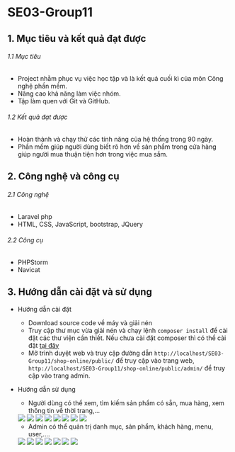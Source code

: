 # SE03-Group11

## 1. Mục tiêu và kết quả đạt được
###### 1.1 Mục tiêu
- Project nhằm phục vụ việc học tập và là kết quả cuối kì của môn Công nghệ phần mềm.
- Nâng cao khả năng làm việc nhóm.
- Tập làm quen với Git và GitHub.
###### 1.2 Kết quả đạt được
- Hoàn thành và chạy thử các tính năng của hệ thống trong 90 ngày.
- Phần mềm giúp người dùng biết rõ hơn về sản phẩm trong cửa hàng giúp người mua thuận tiện hơn trong việc mua sắm.
## 2. Công nghệ và công cụ
###### 2.1 Công nghệ
- Laravel php
- HTML, CSS, JavaScript, bootstrap, JQuery
###### 2.2 Công cụ
- PHPStorm
- Navicat
## 3. Hướng dẫn cài đặt và sử dụng

- Hướng dẫn cài đặt
  - Download source code về máy và giải nén
  - Truy cập thư mục vừa giải nén và chạy lệnh `composer install` để cài đặt các thư viện cần thiết. Nếu chưa cài đặt composer thì có thể cài đặt [tại đây](https://getcomposer.org/doc/00-intro.md)
  - Mở trình duyệt web và truy cập đường dẫn `http://localhost/SE03-Group11/shop-online/public/` để truy cập vào trang web, `http://localhost/SE03-Group11/shop-online/public/admin/` để truy cập vào trang admin.

- Hướng dẫn sử dụng
  - Người dùng có thể xem, tìm kiếm sản phẩm có sẵn, mua hàng, xem thông tin về thời trang,...
  
  <img src="https://i.imgur.com/2VWJIzT.png">
  <img src="https://i.imgur.com/Otww834.png">
  <img src="https://i.imgur.com/Se312JP.png">
  <img src="https://i.imgur.com/Ucqf6iW.png">
  <img src="https://i.imgur.com/zT2lp92.png">
  <img src="https://i.imgur.com/R9Y1DQR.png">
  <img src="https://i.imgur.com/0BuxzAY.png">
  <img src="https://i.imgur.com/O9G3gRl.png">
  
  - Admin có thể quản trị danh mục, sản phẩm, khách hàng, menu, user,....
  <img src="https://i.imgur.com/MEjCJLT.png">
  <img src="https://i.imgur.com/OxhHkut.png">
  <img src="https://i.imgur.com/kYkwPpf.png">
  <img src="https://i.imgur.com/u20GX6q.png">
  <img src="https://i.imgur.com/W6Ze1LN.png">
  <img src="https://i.imgur.com/nL3hvvQ.png">
  <img src="https://i.imgur.com/nL3hvvQ.png">
